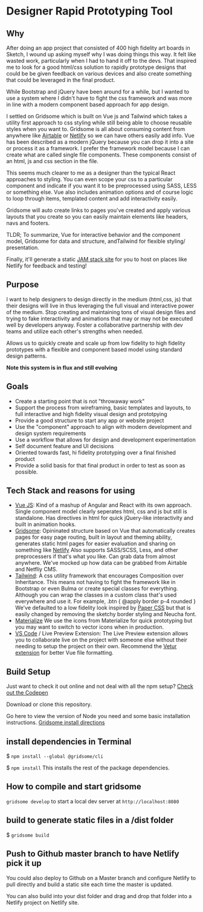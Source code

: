 # Designer Rapid Prototyping Tool

## Why

After doing an app project that consisted of 400 high fidelity art boards in Sketch, I wound up asking myself why I was doing things this way. It felt like wasted work, particularly when I had to hand it off to the devs. That inspired me to look for a good html/css solution to rapidly prototype designs that could be be given feedback on various devices and also create something that could be leveraged in the final product.

While Bootstrap and jQuery have been around for a while, but I wanted to use a system where I didn't have to fight the css framework and was more in line with a modern component based approach for app design.

I settled on Gridsome which is built on Vue js and Tailwind which takes a utility first approach to css styling while still being able to choose reusable styles when you want to. Gridsome is all about consuming content from anywhere like [Airtable](https://airtable.com/) or [Netlify](https://www.netlify.com/) so we can have others easily add info. Vue has been described as a modern jQuery because you can drop it into a site or process it as a framework. I prefer the framework model because I can create what are called single file components. These components consist of an html, js and css section in the file.

This seems much clearer to me as a designer than the typical React approaches to styling. You can even scope your css to a particular component and indicate if you want it to be preprocessed using SASS, LESS or something else. Vue also includes animation options and of course logic to loop through items, templated content and add interactivity easily.

Gridsome will auto create links to pages you've created and apply various layouts that you create so you can easily maintain elements like headers, navs and footers.

TLDR; To summarize, Vue for interactive behavior and the component model, Gridsome for data and structure, andTailwind for flexible styling/ presentation.

Finally, it'll generate a static [JAM stack site](https://jamstack.org/) for you to host on places like Netlify for feedback and testing!

## Purpose

I want to help designers to design directly in the medium (html,css, js) that their designs will live in thus leveraging the full visual and interactive power of the medium. Stop creating and maintaining tons of visual design files and trying to fake interactivity and animations that may or may not be executed well by developers anyway. Foster a collaborative partnership with dev teams and utilize each other's strengths when needed.

Allows us to quickly create and scale up from low fidelity to high fidelity prototypes with a flexible and component based model using standard design patterns.

**Note this system is in flux and still evolving**

## Goals

- Create a starting point that is not "throwaway work"
- Support the process from wireframing, basic templates and layouts, to full interactive and high fidelity visual design and prototpying
- Provide a good structure to start any app or website project
- Use the "component" approach to align with modern development and design system requirements
- Use a workflow that allows for design and development experimentation
- Self document feature and UI decisions
- Oriented towards fast, hi fidelity prototyping over a final finished product
- Provide a solid basis for that final product in order to test as soon as possible.

## Tech Stack and reasons for using

- [Vue JS](https://vuejs.org/): Kind of a mashup of Angular and React with its own approach. Single component model clearly seperates html, css and js but still is standalone. Has directives in html for quick jQuery-like interactivity and built in animation hooks.
- [Gridsome](https://gridsome.org/): Opininated structure based on Vue that automatically creates pages for easy page routing, built in layout and theming ability, generates static html pages for easier evaluation and sharing on something like [Netlify](https://netlify.com) Also supports SASS/SCSS, Less, and other preprocessers if that's what you like. Can grab data from almost anywhere. We've mocked up how data can be grabbed from Airtable and Netfliy CMS.
- [Tailwind](https://tailwindcss.com): A css utility framework that encourages Composition over Inheritance. This means not having to fight the framework like in Bootstrap or even Bulma or create special classes for everything. Although you can wrap the classes in a custom class that's used everywhere and use it. For example, .btn { @apply border p-4 rounded } We've defaulted to a low fidelity look inspired by [Paper CSS](https://www.getpapercss.com/docs/) but that is easily changed by removing the sketchy border styling and Neucha font.
- [Materialize](https://materializecss.com/icons.html) We use the icons from Materialize for quick prototyping but you may want to switch to vector icons when in production.
- [VS Code](https://code.visualstudio.com/) / Live Preview Extension: The Live Preview extension allows you to collaborate live on the project with someone else without their needing to setup the project on their own. Recommend the [Vetur extension](https://marketplace.visualstudio.com/items?itemName=octref.vetur) for better Vue file formatting.

## Build Setup

Just want to check it out online and not deal with all the npm setup? [Check out the Codepen](https://codesandbox.io/s/github/mariocontext/gridsomeproto/tree/master/?fontsize=14)

Download or clone this repository.

Go here to view the version of Node you need and some basic installation instructions.
[Gridsome install directions](https://gridsome.org/docs/)

## install dependencies in Terminal

\$ `npm install --global @gridsome/cli`

\$ `npm install` This installs the rest of the package dependencies.

## How to compile and start gridsome

`gridsome develop` to start a local dev server at `http://localhost:8080`

## build to generate static files in a /dist folder

\$ `gridsome build`

## Push to Github master branch to have Netlify pick it up

You could also deploy to Github on a Master branch and configure Netlify to pull directly and build a static site each time the master is updated.

You can also build into your dist folder and drag and drop that folder into a Netlify project on Netlify site.
